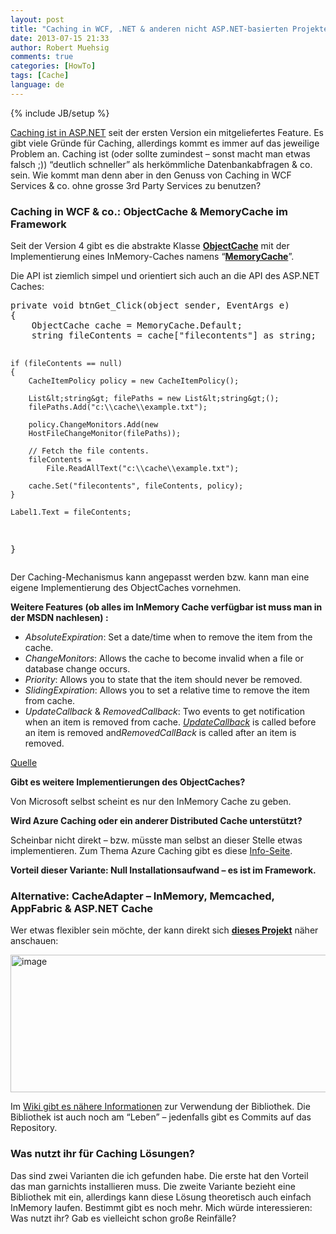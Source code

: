 ```yaml
---
layout: post
title: "Caching in WCF, .NET & anderen nicht ASP.NET-basierten Projekten"
date: 2013-07-15 21:33
author: Robert Muehsig
comments: true
categories: [HowTo]
tags: [Cache]
language: de
---
```

{% include JB/setup %}
<p><a href="http://msdn.microsoft.com/en-us/library/xsbfdd8c(v=vs.100).aspx">Caching ist in ASP.NET</a> seit der ersten Version ein mitgeliefertes Feature. Es gibt viele Gründe für Caching, allerdings kommt es immer auf das jeweilige Problem an. Caching ist (oder sollte zumindest – sonst macht man etwas falsch ;)) “deutlich schneller” als herkömmliche Datenbankabfragen &amp; co. sein. Wie kommt man denn aber in den Genuss von Caching in WCF Services &amp; co. ohne grosse 3rd Party Services zu benutzen?</p> <h3>Caching in WCF &amp; co.: ObjectCache &amp; MemoryCache im Framework</h3> <p>Seit der Version 4 gibt es die abstrakte Klasse <a href="http://msdn.microsoft.com/en-us/library/system.runtime.caching.objectcache.aspx"><strong>ObjectCache</strong></a> mit der Implementierung eines InMemory-Caches namens “<a href="http://msdn.microsoft.com/en-us/library/system.runtime.caching.memorycache.aspx"><strong>MemoryCache</strong></a>”.</p> <p>Die API ist ziemlich simpel und orientiert sich auch an die API des ASP.NET Caches:</p><pre class="brush: csharp; auto-links: true; collapse: false; first-line: 1; gutter: true; html-script: false; light: false; ruler: false; smart-tabs: true; tab-size: 4; toolbar: true;">private void btnGet_Click(object sender, EventArgs e)
{
    ObjectCache cache = MemoryCache.Default;
    string fileContents = cache["filecontents"] as string;

    if (fileContents == null)
    {
        CacheItemPolicy policy = new CacheItemPolicy();
        
        List&lt;string&gt; filePaths = new List&lt;string&gt;();
        filePaths.Add("c:\\cache\\example.txt");

        policy.ChangeMonitors.Add(new 
        HostFileChangeMonitor(filePaths));

        // Fetch the file contents.
        fileContents = 
            File.ReadAllText("c:\\cache\\example.txt");
        
        cache.Set("filecontents", fileContents, policy);
    }

    Label1.Text = fileContents;
}</pre>
<p>Der Caching-Mechanismus kann angepasst werden bzw. kann man eine eigene Implementierung des ObjectCaches vornehmen.</p>
<p><strong>Weitere Features (ob alles im InMemory Cache verfügbar ist muss man in der MSDN nachlesen) :</strong></p>
<ul>
<li><em>AbsoluteExpiration</em>: Set a date/time when to remove the item from the cache. 
<li><em>ChangeMonitors</em>: Allows the cache to become invalid when a file or database change occurs. 
<li><em>Priority</em>: Allows you to state that the item should never be removed. 
<li><em>SlidingExpiration</em>: Allows you to set a relative time to remove the item from cache. 
<li><em>UpdateCallback</em> &amp; <em>RemovedCallback</em>: Two events to get notification when an item is removed from cache. <u><em>UpdateCallback</em></u> is called before an item is removed and<em>RemovedCallBack</em> is called after an item is removed.</li></ul>
<p><a href="http://bartwullems.blogspot.ch/2011/02/caching-in-net-4.html">Quelle</a></p>
<p><strong>Gibt es weitere Implementierungen des ObjectCaches? </strong></p>
<p>Von Microsoft selbst scheint es nur den InMemory Cache zu geben.</p>
<p><strong>Wird Azure Caching oder ein anderer Distributed Cache unterstützt?</strong></p>
<p>Scheinbar nicht direkt – bzw. müsste man selbst an dieser Stelle etwas implementieren. Zum Thema Azure Caching gibt es diese <a href="http://www.windowsazure.com/en-us/develop/net/how-to-guides/cache/">Info-Seite</a>. </p>
<p><strong>Vorteil dieser Variante: Null Installationsaufwand – es ist im Framework.</strong></p>
<h3>Alternative: CacheAdapter – InMemory, Memcached, AppFabric &amp; ASP.NET Cache</h3>
<p>Wer etwas flexibler sein möchte, der kann direkt sich <strong><a href="https://bitbucket.org/glav/cacheadapter">dieses Projekt</a></strong> näher anschauen:</p>
<p><a href="https://bitbucket.org/glav/cacheadapter"><img title="image" style="border-top: 0px; border-right: 0px; border-bottom: 0px; border-left: 0px; display: inline" border="0" alt="image" src="{{BASE_PATH}}/assets/wp-images-de/image1874.png" width="519" height="220"></a> </p>
<p>Im <a href="https://bitbucket.org/glav/cacheadapter/wiki/Home">Wiki gibt es nähere Informationen</a> zur Verwendung der Bibliothek. Die Bibliothek ist auch noch am “Leben” – jedenfalls gibt es Commits auf das Repository.</p>
<h3></h3>
<h3>Was nutzt ihr für Caching Lösungen? </h3>
<p>Das sind zwei Varianten die ich gefunden habe. Die erste hat den Vorteil das man garnichts installieren muss. Die zweite Variante bezieht eine Bibliothek mit ein, allerdings kann diese Lösung theoretisch auch einfach InMemory laufen. Bestimmt gibt es noch mehr. Mich würde interessieren: Was nutzt ihr? Gab es vielleicht schon große Reinfälle?</p>

